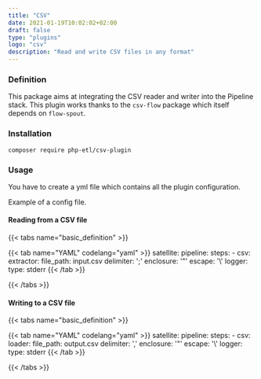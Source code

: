 ```yaml
---
title: "CSV"
date: 2021-01-19T10:02:02+02:00
draft: false
type: "plugins"
logo: "csv"
description: "Read and write CSV files in any format"
---
```


### Definition

This package aims at integrating the CSV reader and writer into the Pipeline stack.
This plugin works thanks to the `csv-flow` package which itself depends on `flow-spout`.

### Installation

```
composer require php-etl/csv-plugin
```

### Usage

You have to create a yml file which contains all the plugin configuration.

Example of a config file. 

#### Reading from a CSV file

{{< tabs name="basic_definition" >}}

{{< tab name="YAML" codelang="yaml"  >}}
satellite:
  pipeline:
    steps:
      - csv:
          extractor:
            file_path: input.csv
            delimiter: ';'
            enclosure: '"'
            escape: '\\'
          logger:
            type: stderr
{{< /tab >}}

{{< /tabs >}}

#### Writing to a CSV file

{{< tabs name="basic_definition" >}}

{{< tab name="YAML" codelang="yaml"  >}}
satellite:
  pipeline:
    steps:
    - csv:
        loader:
          file_path: output.csv
          delimiter: ','
          enclosure: '"'
          escape: '\\'
        logger:
          type: stderr
{{< /tab >}}

{{< /tabs >}}
